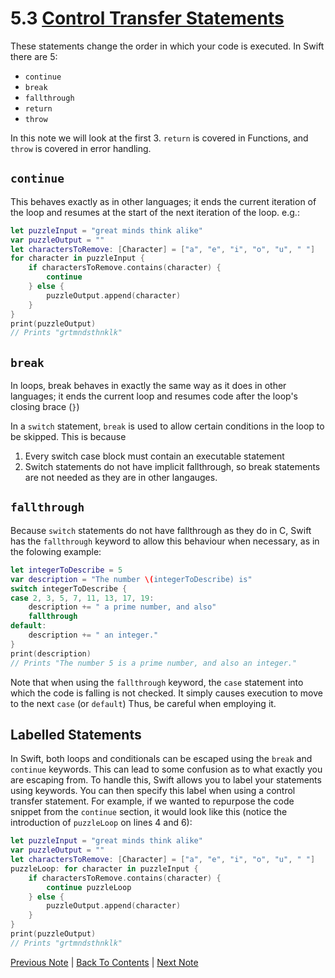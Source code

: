 # 5.3 [Control Transfer Statements](https://developer.apple.com/library/content/documentation/Swift/Conceptual/Swift_Programming_Language/ControlFlow.html#//apple_ref/doc/uid/TP40014097-CH9-ID135)

These statements change the order in which your code is executed. In Swift there are 5:
* `continue`
* `break`
* `fallthrough`
* `return`
* `throw`

In this note we will look at the first 3. `return` is covered in Functions, and `throw` is covered in error handling.

## `continue`

This behaves exactly as in other languages; it ends the current iteration of the loop and resumes at the start of the next iteration of the loop. e.g.:

```Swift
let puzzleInput = "great minds think alike"
var puzzleOutput = ""
let charactersToRemove: [Character] = ["a", "e", "i", "o", "u", " "]
for character in puzzleInput {
    if charactersToRemove.contains(character) {
        continue
    } else {
        puzzleOutput.append(character)
    }
}
print(puzzleOutput)
// Prints "grtmndsthnklk"
```

## `break`

In loops, break behaves in exactly the same way as it does in other languages; it ends the current loop and resumes code after the loop's closing brace (`}`)

In a `switch` statement, `break` is used to allow certain conditions in the loop to be skipped. This is because
1. Every switch case block must contain an executable statement
2. Switch statements do not have implicit fallthrough, so break statements are not needed as they are in other langauges.

## `fallthrough`

Because `switch` statements do not have fallthrough as they do in C, Swift has the `fallthrough` keyword to allow this behaviour when necessary, as in the folowing example:

```Swift
let integerToDescribe = 5
var description = "The number \(integerToDescribe) is"
switch integerToDescribe {
case 2, 3, 5, 7, 11, 13, 17, 19:
    description += " a prime number, and also"
    fallthrough
default:
    description += " an integer."
}
print(description)
// Prints "The number 5 is a prime number, and also an integer."
```

Note that when using the `fallthrough` keyword, the `case` statement into which the code is falling is not checked. It simply causes execution to move to the next `case` (or `default`) Thus, be careful when employing it.

## Labelled Statements

In Swift, both loops and conditionals can be escaped using the `break` and `continue` keywords. This can lead to some confusion as to what exactly you are escaping from. To handle this, Swift allows you to label your statements using keywords. You can then specify this label when using a control transfer statement. For example, if we wanted to repurpose the code snippet from the `continue` section, it would look like this (notice the introduction of `puzzleLoop` on lines 4 and 6):

```Swift
let puzzleInput = "great minds think alike"
var puzzleOutput = ""
let charactersToRemove: [Character] = ["a", "e", "i", "o", "u", " "]
puzzleLoop: for character in puzzleInput {
    if charactersToRemove.contains(character) {
        continue puzzleLoop
    } else {
        puzzleOutput.append(character)
    }
}
print(puzzleOutput)
// Prints "grtmndsthnklk"
```

[Previous Note](../5%20-%20Control%20Flow/5.2%20-%20Switch%20Statements.md) | [Back To Contents](https://github.com/Firanus/swift-language-guide-notes) |  [Next Note](../5%20-%20Control%20Flow/5.4%20-%20Early%20Exit.md)